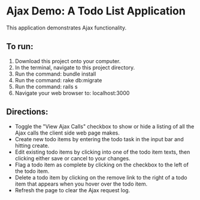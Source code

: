 Ajax Demo: A Todo List Application
==================================

This application demonstrates Ajax functionality.

To run:
-------

1. Download this project onto your computer.
2. In the terminal, navigate to this project directory.
3. Run the command: bundle install
4. Run the command: rake db:migrate
5. Run the command: rails s
6. Navigate your web browser to: localhost:3000

Directions:
-----------

* Toggle the "View Ajax Calls" checkbox to show or hide a listing of all the Ajax calls the client side web page makes.
* Create new todo items by entering the todo task in the input bar and hitting create.
* Edit existing todo items by clicking into one of the todo item texts, then clicking either save or cancel to your changes.
* Flag a todo item as complete by clicking on the checkbox to the left of the todo item.
* Delete a todo item by clicking on the remove link to the right of a todo item that appears when you hover over the todo item.
* Refresh the page to clear the Ajax request log.